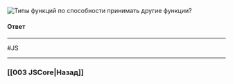 ![Типы функций по способности принимать другие функции?](https://youtu.be/XtQPrt8G0n8?t=726)

#### Ответ


___
#JS 

___

### [[003 JSCore|Назад]]